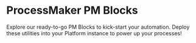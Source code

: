 # ProcessMaker PM Blocks
Explore our ready-to-go PM Blocks to kick-start your automation. Deploy these utilities into your Platform instance to power up your processes!
